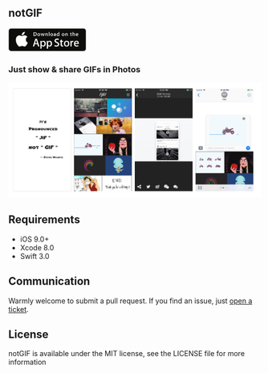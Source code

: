 ## notGIF

<a href="https://itunes.apple.com/cn/app/id1069688631" target="_blank"><img src="/images/appstore_badge.png" alt="IMAGE ALT TEXT HERE" width="155"/></a>

### Just show & share GIFs in Photos
<p align="center">
<img src="/images/screenshots.jpg" alt="notGIF" title="sreenshots"/>
</p>

## Requirements
- iOS 9.0+
- Xcode 8.0 
- Swift 3.0

## Communication

Warmly welcome to submit a pull request. If you find an issue, just [open a ticket](https://github.com/atuooo/notGIF/issues/new). 

## License
notGIF is available under the MIT license, see the LICENSE file for more information